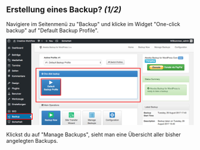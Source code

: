 ## Erstellung eines Backup? *(1/2)*

Navigiere im Seitenmenü zu "Backup" und klicke im Widget "One-click backup" auf "Default Backup Profile".

![image](./assets/create_1.jpg)

Klickst du auf "Manage Backups", sieht man eine Übersicht aller bisher angelegten Backups.
